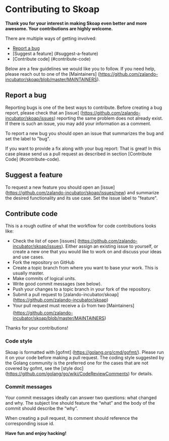 # Contributing to Skoap

**Thank you for your interest in making Skoap even better and more awesome. Your contributions are highly welcome.**

There are multiple ways of getting involved:

- [Report a bug](#report-a-bug) 
- [Suggest a feature] (#suggest-a-feature) 
- [Contribute code] (#contribute-code) 

Below are a few guidelines we would like you to follow.
If you need help, please reach out to one of the [Maintainers] (https://github.com/zalando-incubator/skoap/blob/master/MAINTAINERS).

## Report a bug 
Reporting bugs is one of the best ways to contribute. Before creating a bug report, please check that an [issue] (https://github.com/zalando-incubator/skoap/issues) reporting the same problem does not already exist. If there is such an issue, you may add your information as a comment.

To report a new bug you should open an issue that summarizes the bug and set the label to "bug".

If you want to provide a fix along with your bug report: That is great! In this case please send us a pull request as described in section [Contribute Code] (#contribute-code).

## Suggest a feature
To request a new feature you should open an [issue] (https://github.com/zalando-incubator/skoap/issues/new) and summarize the desired functionality and its use case. Set the issue label to "feature".  

## Contribute code

This is a rough outline of what the workflow for code contributions looks like:
- Check the list of open [issues] (https://github.com/zalando-incubator/skoap/issues). Either assign an existing issue to yourself, or create a new one that you would like to work on and discuss your ideas and use cases.
- Fork the repository on GitHub
- Create a topic branch from where you want to base your work. This is usually master.
- Make commits of logical units.
- Write good commit messages (see below).
- Push your changes to a topic branch in your fork of the repository.
- Submit a pull request to [zalando-incubator/skoap] (https://github.com/zalando-incubator/skoap)
- Your pull request must receive a :thumbsup: from two [Maintainers] (https://github.com/zalando-incubator/skoap/blob/master/MAINTAINERS)

Thanks for your contributions!

### Code style
Skoap is formatted with [gofmt] (https://golang.org/cmd/gofmt/). Please run it on your code before making a pull request. The coding style suggested by the Golang community is the preferred one for the cases that are not covered by gofmt, see the [style doc] (https://github.com/golang/go/wiki/CodeReviewComments) for details.

### Commit messages
Your commit messages ideally can answer two questions: what changed and why. The subject line should feature the “what” and the body of the commit should describe the “why”.  

When creating a pull request, its comment should reference the corresponding issue id.

**Have fun and enjoy hacking!**
